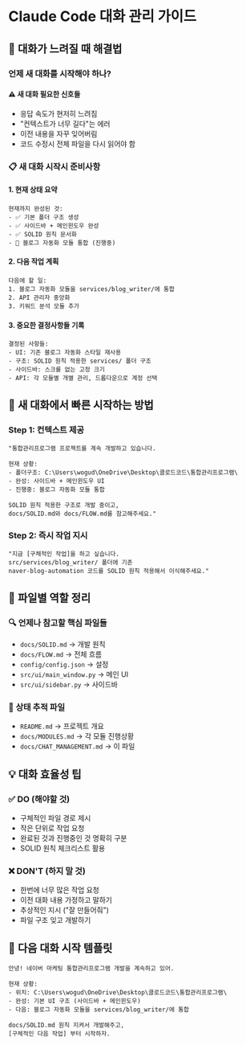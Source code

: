 # Claude Code 대화 관리 가이드

## 🎯 **대화가 느려질 때 해결법**

### 언제 새 대화를 시작해야 하나?

#### ⚠️ 새 대화 필요한 신호들
- 응답 속도가 현저히 느려짐
- "컨텍스트가 너무 길다"는 에러
- 이전 내용을 자꾸 잊어버림
- 코드 수정시 전체 파일을 다시 읽어야 함

### 📋 **새 대화 시작시 준비사항**

#### 1. 현재 상태 요약
```
현재까지 완성된 것:
- ✅ 기본 폴더 구조 생성
- ✅ 사이드바 + 메인윈도우 완성  
- ✅ SOLID 원칙 문서화
- 🚧 블로그 자동화 모듈 통합 (진행중)
```

#### 2. 다음 작업 계획
```
다음에 할 일:
1. 블로그 자동화 모듈을 services/blog_writer/에 통합
2. API 관리자 중앙화
3. 키워드 분석 모듈 추가
```

#### 3. 중요한 결정사항들 기록
```
결정된 사항들:
- UI: 기존 블로그 자동화 스타일 재사용
- 구조: SOLID 원칙 적용한 services/ 폴더 구조  
- 사이드바: 스크롤 없는 고정 크기
- API: 각 모듈별 개별 관리, 드롭다운으로 계정 선택
```

## 🔧 **새 대화에서 빠른 시작하는 방법**

### Step 1: 컨텍스트 제공
```
"통합관리프로그램 프로젝트를 계속 개발하고 있습니다.

현재 상황:
- 폴더구조: C:\Users\wogud\OneDrive\Desktop\클로드코드\통합관리프로그램\
- 완성: 사이드바 + 메인윈도우 UI
- 진행중: 블로그 자동화 모듈 통합

SOLID 원칙 적용한 구조로 개발 중이고, 
docs/SOLID.md와 docs/FLOW.md를 참고해주세요."
```

### Step 2: 즉시 작업 지시
```
"지금 [구체적인 작업]을 하고 싶습니다.
src/services/blog_writer/ 폴더에 기존 
naver-blog-automation 코드를 SOLID 원칙 적용해서 이식해주세요."
```

## 📁 **파일별 역할 정리**

### 🔍 **언제나 참고할 핵심 파일들**
- `docs/SOLID.md` → 개발 원칙
- `docs/FLOW.md` → 전체 흐름  
- `config/config.json` → 설정
- `src/ui/main_window.py` → 메인 UI
- `src/ui/sidebar.py` → 사이드바

### 📝 **상태 추적 파일**
- `README.md` → 프로젝트 개요
- `docs/MODULES.md` → 각 모듈 진행상황
- `docs/CHAT_MANAGEMENT.md` → 이 파일

## 💡 **대화 효율성 팁**

### ✅ DO (해야할 것)
- 구체적인 파일 경로 제시
- 작은 단위로 작업 요청  
- 완료된 것과 진행중인 것 명확히 구분
- SOLID 원칙 체크리스트 활용

### ❌ DON'T (하지 말 것)  
- 한번에 너무 많은 작업 요청
- 이전 대화 내용 가정하고 말하기
- 추상적인 지시 ("잘 만들어줘")
- 파일 구조 잊고 개발하기

## 🚀 **다음 대화 시작 템플릿**

```
안녕! 네이버 마케팅 통합관리프로그램 개발을 계속하고 있어.

현재 상황:
- 위치: C:\Users\wogud\OneDrive\Desktop\클로드코드\통합관리프로그램\
- 완성: 기본 UI 구조 (사이드바 + 메인윈도우)
- 다음: 블로그 자동화 모듈을 services/blog_writer/에 통합

docs/SOLID.md 원칙 지켜서 개발해주고,
[구체적인 다음 작업] 부터 시작하자.
```